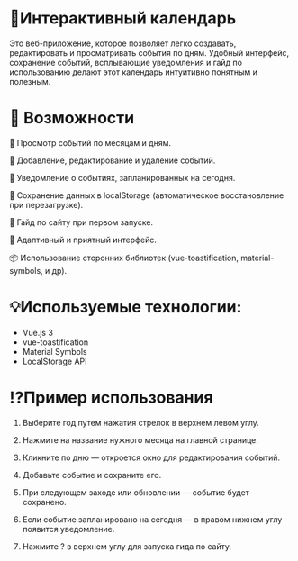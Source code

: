 # 👋Интерактивный календарь

Это веб-приложение, которое позволяет легко создавать, редактировать и просматривать события по дням. Удобный интерфейс, сохранение событий, всплывающие уведомления и гайд по использованию делают этот календарь интуитивно понятным и полезным.


# 🚀 Возможности
📆 Просмотр событий по месяцам и дням.

📝 Добавление, редактирование и удаление событий.

🔔 Уведомление о событиях, запланированных на сегодня.

💾 Сохранение данных в localStorage (автоматическое восстановление при перезагрузке).

🧭 Гайд по сайту при первом запуске.

🎨 Адаптивный и приятный интерфейс.

📦 Использование сторонних библиотек (vue-toastification, material-symbols, и др).

# 💡Используемые технологии:
- Vue.js 3
- vue-toastification
- Material Symbols
- LocalStorage API

# ⁉Пример использования

1. Выберите год путем нажатия стрелок в верхнем левом углу.

2. Нажмите на название нужного месяца на главной странице.

3. Кликните по дню — откроется окно для редактирования событий.

4. Добавьте событие и сохраните его.

5. При следующем заходе или обновлении — событие будет сохранено.

6. Если событие запланировано на сегодня — в правом нижнем углу появится уведомление.

7. Нажмите ? в верхнем углу для запуска гида по сайту.
